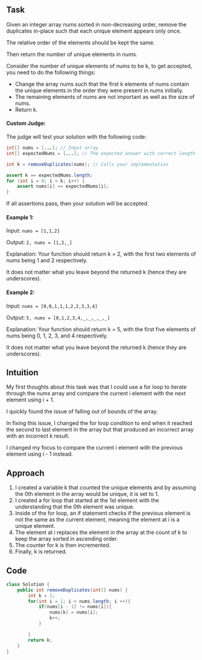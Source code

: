 ## Task
Given an integer array nums sorted in non-decreasing order, remove the duplicates in-place such that each unique element appears only once. 

The relative order of the elements should be kept the same. 

Then return the number of unique elements in nums.

Consider the number of unique elements of nums to be k, to get accepted, you need to do the following things:

* Change the array nums such that the first k elements of nums contain the unique elements in the order they were present in nums initially.
* The remaining elements of nums are not important as well as the size of nums.
* Return k.
  
#### Custom Judge:

The judge will test your solution with the following code:
```java
int[] nums = [...]; // Input array
int[] expectedNums = [...]; // The expected answer with correct length

int k = removeDuplicates(nums); // Calls your implementation

assert k == expectedNums.length;
for (int i = 0; i < k; i++) {
    assert nums[i] == expectedNums[i];
}
```
If all assertions pass, then your solution will be accepted.

#### Example 1:
Input: ```nums = [1,1,2]```

Output: ```2, nums = [1,2,_]```

Explanation: Your function should return k = 2, with the first two elements of nums being 1 and 2 respectively.

It does not matter what you leave beyond the returned k (hence they are underscores).

#### Example 2:
Input: ```nums = [0,0,1,1,1,2,2,3,3,4]```

Output: ```5, nums = [0,1,2,3,4,_,_,_,_,_]```

Explanation: Your function should return k = 5, with the first five elements of nums being 0, 1, 2, 3, and 4 respectively.

It does not matter what you leave beyond the returned k (hence they are underscores).

## Intuition
<!-- Describe your first thoughts on how to solve this problem. -->
My first thoughts about this task was that I could use a for loop to iterate through the nums array and compare the current i element with the next element using i + 1.

I quickly found the issue of falling out of bounds of the array.

In fixing this issue, I changed the for loop condition to end when it reached the second to last element in the array but that produced an incorrect array with an incorrect k result.

I changed my focus to compare the current i element with the previous element using i - 1 instead.

## Approach
<!-- Describe your approach to solving the problem. -->
1. I created a variable k that counted the unique elements and by assuming the 0th element in the array would be unique, it is set to 1.
2. I created a for loop that started at the 1st element with the understanding that the 0th element was unique.
3. Inside of the for loop, an if statement checks if the previous element is not the same as the current element, meaning the element at i is a unique element.
4. The element at i replaces the element in the array at the count of k to keep the array sorted in ascending order.
5. The counter for k is then incremented.
6. Finally, k is returned.

## Code
```java
class Solution {
    public int removeDuplicates(int[] nums) {
        int k = 1;
        for(int i = 1; i < nums.length; i ++){
            if(nums[i - 1] != nums[i]){
                nums[k] = nums[i];
                k++;
            }

        }
        return k;
    }
}
```
